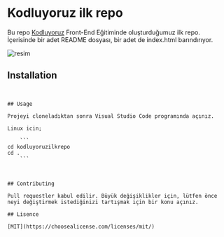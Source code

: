 # Kodluyoruz ilk repo

Bu repo [Kodluyoruz](https://www.kodluyoruz.org/) Front-End Eğitiminde oluşturduğumuz ilk repo. İçerisinde bir adet README dosyası, bir adet de index.html barındırıyor.

![resim](‪C:\Users\eryba\OneDrive\Masaüstü\ödev.png)

## Installation

```git clone ()[https://github.com/erybaysal/kodluyoruzilkrepo.git]


## Usage

Projeyi cloneladıktan sonra Visual Studio Code programında açınız.

Linux icin;

    ```
cd kodluyoruzilkrepo
cd .
    ```



## Contributing

Pull requestler kabul edilir. Büyük değişiklikler için, lütfen önce neyi değiştirmek istediğinizi tartışmak için bir konu açınız.

## Lisence

[MIT](https://choosealicense.com/licenses/mit/)
